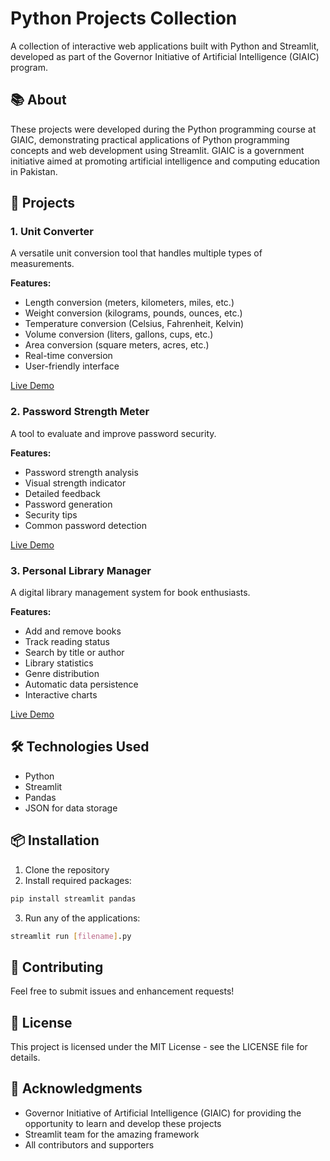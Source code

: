 # Python Projects Collection

A collection of interactive web applications built with Python and Streamlit, developed as part of the Governor Initiative of Artificial Intelligence (GIAIC) program.

## 📚 About
These projects were developed during the Python programming course at GIAIC, demonstrating practical applications of Python programming concepts and web development using Streamlit. GIAIC is a government initiative aimed at promoting artificial intelligence and computing education in Pakistan.

## 🚀 Projects

### 1. Unit Converter
A versatile unit conversion tool that handles multiple types of measurements.

**Features:**
- Length conversion (meters, kilometers, miles, etc.)
- Weight conversion (kilograms, pounds, ounces, etc.)
- Temperature conversion (Celsius, Fahrenheit, Kelvin)
- Volume conversion (liters, gallons, cups, etc.)
- Area conversion (square meters, acres, etc.)
- Real-time conversion
- User-friendly interface

[Live Demo](https://growth-minset-by-okasha.streamlit.app/)

### 2. Password Strength Meter
A tool to evaluate and improve password security.

**Features:**
- Password strength analysis
- Visual strength indicator
- Detailed feedback
- Password generation
- Security tips
- Common password detection

[Live Demo](https://password-strength-metre-by-okasha.streamlit.app/)

### 3. Personal Library Manager
A digital library management system for book enthusiasts.

**Features:**
- Add and remove books
- Track reading status
- Search by title or author
- Library statistics
- Genre distribution
- Automatic data persistence
- Interactive charts

[Live Demo](https://personal-library-manager-by-okasha.streamlit.app/)

## 🛠️ Technologies Used
- Python
- Streamlit
- Pandas
- JSON for data storage

## 📦 Installation
1. Clone the repository
2. Install required packages:
```bash
pip install streamlit pandas
```
3. Run any of the applications:
```bash
streamlit run [filename].py
```

## 🤝 Contributing
Feel free to submit issues and enhancement requests!

## 📝 License
This project is licensed under the MIT License - see the LICENSE file for details.

## 🙏 Acknowledgments
- Governor Initiative of Artificial Intelligence (GIAIC) for providing the opportunity to learn and develop these projects
- Streamlit team for the amazing framework
- All contributors and supporters
